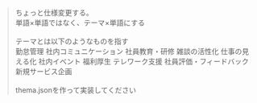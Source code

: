 > ちょっと仕様変更する。\
  単語×単語ではなく、テーマ×単語にする\
  \
  テーマとは以下のようなものを指す\
  勤怠管理
  社内コミュニケーション
  社員教育・研修
  雑談の活性化
  仕事の見える化
  社内イベント
  福利厚生
  テレワーク支援
  社員評価・フィードバック
  新規サービス企画\
  \
  thema.jsonを作って実装してください
